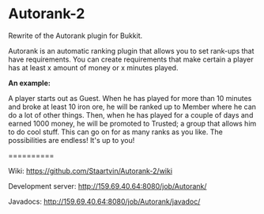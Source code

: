 Autorank-2
==========

Rewrite of the Autorank plugin for Bukkit.

Autorank is an automatic ranking plugin that allows you to set rank-ups that have requirements. You can create requirements that make certain a player has at least x amount of money or x minutes played.

**An example:**

A player starts out as Guest.
When he has played for more than 10 minutes and broke at least 10 iron ore, he will be ranked up to Member where he can do a lot of other things. Then, when he has played for a couple of days and earned 1000 money, he will be promoted to Trusted; a group that allows him to do cool stuff. This can go on for as many ranks as you like. The possibilities are endless! It's up to you!

==========

Wiki: https://github.com/Staartvin/Autorank-2/wiki

Development server: http://159.69.40.64:8080/job/Autorank/

Javadocs: http://159.69.40.64:8080/job/Autorank/javadoc/
